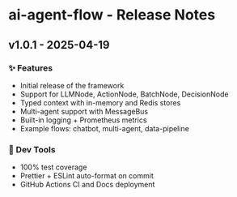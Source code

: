 # ai-agent-flow - Release Notes

## v1.0.1 - 2025-04-19

### ✨ Features

- Initial release of the framework
- Support for LLMNode, ActionNode, BatchNode, DecisionNode
- Typed context with in-memory and Redis stores
- Multi-agent support with MessageBus
- Built-in logging + Prometheus metrics
- Example flows: chatbot, multi-agent, data-pipeline

### 🔧 Dev Tools

- 100% test coverage
- Prettier + ESLint auto-format on commit
- GitHub Actions CI and Docs deployment

